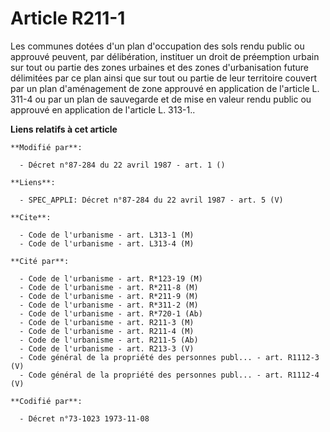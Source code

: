 # Article R211-1

Les communes dotées d'un plan d'occupation des sols rendu public ou approuvé peuvent, par délibération, instituer un droit de
préemption urbain sur tout ou partie des zones urbaines et des zones d'urbanisation future délimitées par ce plan ainsi que
sur tout ou partie de leur territoire couvert par un plan d'aménagement de zone approuvé en application de l'article L. 311-4
ou par un plan de sauvegarde et de mise en valeur rendu public ou approuvé en application de l'article L. 313-1..

**Liens relatifs à cet article**

	**Modifié par**:

	  - Décret n°87-284 du 22 avril 1987 - art. 1 ()

	**Liens**:

	  - SPEC_APPLI: Décret n°87-284 du 22 avril 1987 - art. 5 (V)

	**Cite**:

	  - Code de l'urbanisme - art. L313-1 (M)
	  - Code de l'urbanisme - art. L313-4 (M)

	**Cité par**:

	  - Code de l'urbanisme - art. R*123-19 (M)
	  - Code de l'urbanisme - art. R*211-8 (M)
	  - Code de l'urbanisme - art. R*211-9 (M)
	  - Code de l'urbanisme - art. R*311-2 (M)
	  - Code de l'urbanisme - art. R*720-1 (Ab)
	  - Code de l'urbanisme - art. R211-3 (M)
	  - Code de l'urbanisme - art. R211-4 (M)
	  - Code de l'urbanisme - art. R211-5 (Ab)
	  - Code de l'urbanisme - art. R213-3 (V)
	  - Code général de la propriété des personnes publ... - art. R1112-3 (V)
	  - Code général de la propriété des personnes publ... - art. R1112-4 (V)

	**Codifié par**:

	  - Décret n°73-1023 1973-11-08

